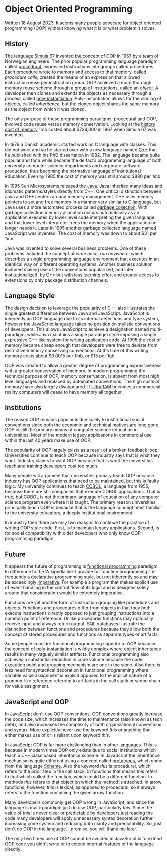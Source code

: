 # Object Oriented Programming
Written 18 August 2023.
It seems many people advocate for object oriented programming (OOP) without knowing what it is or what problem it solves.

## History
The language [Simula 67](https://en.wikipedia.org/wiki/Simula) invented the concept of OOP in 1967 by a team of Norwegian engineers.
The prior popular programming language paradigm, called [procedural](https://en.wikipedia.org/wiki/Procedural_programming), expressed instructions into groups called procedures.
Each procedure wrote to memory and access to that memory, called *procedure calls*, created the means of an expression that allowed instruction reuse per instruction group.
OOP achieved a more thorough memory reuse scheme through a group of instructions, called an *object*.
A developer then clones and extends the objects as necessary through a process called [poly-instantiation](https://en.wikipedia.org/wiki/Polyinstantiation).
Poly-instantiation allows for the cloning of objects, called *inheritance*, but the cloned object shares the same memory as the object from which it was cloned.

The only purpose of these programming paradigms, procedural and OOP, involved code reuse versus memory conservation.
Looking at the [history cost of memory](https://jcmit.net/memoryprice.htm) 1mb costed about $734,000 in 1967 when Simula 67 was invented.

In 1979 a Danish academic started work on C language with classes.
This did not work and so he started over with a new language named [C++](https://en.wikipedia.org/wiki/C%2B%2B) that he published with his PhD dissertation in 1982.
The language became quite popular and for a while became the de facto programming language of both university computer science departments and corporate software production, thus becoming the normative language of institutional education.
Even by 1985 the cost of memory was still around $880 per 1mb.

In 1995 Sun Microsystems released the [Java](https://en.wikipedia.org/wiki/Java_(programming_language)).
Java inherited many ideas and idiomatic patterns/styles directly from C++.
One critical distinction between Java and C++ centers around memory management.
C++ uses memory pointers to set and free memory in a manner very similar to C language, but Java uses a more automated process called [garbage collection](https://en.wikipedia.org/wiki/Garbage_collection_(computer_science)).
With garbage collection memory allocation occurs automatically as an application executes by lower level code interpreting the given language and that lower level interpreter frees the memory when the application no longer needs it.
Later in 1995 another garbage collected language named JavaScript was invented.
The cost of memory was down to about $31 per 1mb.

Java was invented to solve several business problems.
One of these problems included the concept of *write once, run anywhere*, which describes a single programming language environment that executes in an identical way on different operating systems.
Another business solution included making use of the conventions popularized, and later institutionalized, by C++ but with less learning effort and greater access to extensions by only package distribution channels.

## Language Style
The design decision to leverage the popularity of C++ also illustrates the single greatest difference between Java and JavaScript.
JavaScript is inherently an OOP language due to its internal definitions and type system, however the JavaScript language takes no position on stylistic conventions of developers.
This allows JavaScript to achieve a designation named multi-paradigm, while Java maintains a single paradigm style imposing a single expressive C++ like system for writing application code.
At 1995 the cost of memory became cheap enough that developers were free to deviate from restrictive memory conserving conventions.
At ths time of this writing memory costs about $0.0015 per 1mb, or $15 per 1gb.

OOP was created to allow a greater degree of programming expressiveness with a greater conservation of memory.
In modern programming the technical purpose of OOP, memory conservation, is absent from most high level languages and replaced by automated conventions.
The high costs of memory have also largely disappeared.
If [UltraRAM](https://ultraram.tech/) becomes a commercial reality computers will cease to have memory all together.

## Institutions
The reason OOP remains popular is due solely to institutional social conventions since both the economic and technical motives are long gone.
OOP is still the primary means of computer science education in universities.
Most of the modern legacy applications in commercial use within the last 40 years make use of OOP.

The popularity of OOP largely exists as a result of a broken feedback loop.
Universities continue to teach OOP because industry says that is what they want.
Industry claims to want OOP because that is what the universities teach and training developers cost too much.

Many people will argument that universities primary teach OOP because industry has OOP applications that need to be maintained, but this is faulty logic.
My university continues to teach [COBOL](https://en.wikipedia.org/wiki/COBOL), a language from 1955, because there are still companies that execute COBOL applications.
That is true, but COBOL is not the primary language of education of any computer science program even where it is taught.
The primary reason universities principally teach OOP is because that is the language concept most familiar to the university educators, a deeply institutional environment.

In industry then there are only two reasons to continue the practice of writing OOP style code.
First, is to maintain legacy applications.
Second, is for social compatibility with older developers who only know OOP programming paradigm.

## Future
It appears the future of programming is [functional programming](https://en.wikipedia.org/wiki/Functional_programming) paradigm.
In difference to the Wikipedia link I provide for function programming it is frequently a [declarative](https://en.wikipedia.org/wiki/Declarative_programming) programming style, but not inherently so and may be exceedingly [imperative](https://en.wikipedia.org/wiki/Imperative_programming).
For example a program that makes explicit use of event handling in the control flow of its logic and is designed solely around that consideration would be extremely imperative.

Functions are yet another form of instruction grouping like procedures and objects.
Functions and procedures differ from objects in that they both execute instructions directly opposed to just grouping instructions into a common point of reference.
Unlike procedures functions may optionally receive input and always return output.
SQL databases illustrate the distinction between functions and procedures because they allow both the concept of stored procedures and functions as separate types of artifacts.

Some people consider functional programming superior to OOP because the concept of poly-instantiation is wildly complex where object inheritance results in many vaguely similar artifacts.
Functional programming also achieves a substantial reduction in code volume because the code execution point and grouping mechanism are one in the same.
Also there is less need for syntactical decoration in functional programming where variable value assignment is explicit opposed to the implicit nature of a pronoun-like reference referring to artifacts in the call stack or scope chain for value assignment.

## JavaScript and OOP
In JavaScript don't use OOP conventions.
OOP conventions greatly increase the code size, which increases the time to maintenance (also known as tech debt), and also increases the complexity of both organizational conventions and syntax.
More explicitly never use the keyword *this* or anything that either makes use of or is reliant upon keyword *this*.

In JavaScript OOP is far more challenging than in other languages.
This is because in modern times OOP only exists due to social institutions which teach a C++ class based inheritance scheme.
In JavaScript the inheritance mechanism is quite different using a concept called [prototypes](https://en.wikipedia.org/wiki/Prototype-based_programming), which come from the language [Scheme](https://en.wikipedia.org/wiki/Scheme_(programming_language)).
Also the keyword *this* is procedural, which refers to the prior step in the call stack.
In functions that means *this* refers to that which called the function, which could be a different function.
In methods *this* refers to that object on which the method is attached.
In arrow functions, however, *this* is lexical, as opposed to procedural, so it always refers to the function containing the given arrow function.

Many developers commonly get OOP wrong in JavaScript, and since the language is multi-paradigm just do use OOP, particularly *this*.
Since the value of *this* is never clear or predictable by developers just reading the code many developers will apply unnecessary syntax decoration further increasing code system and reducing both clarity and predictability.
So, just don't do OOP in the language.
I promise, you will thank me later.

The only two times use of OOP cannot be avoided in JavaScript is to extend OOP code you didn't write or to extend internal features of the language directly.